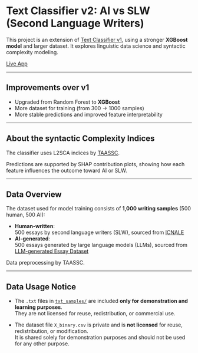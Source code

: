 
# Text Classifier v2: AI vs SLW (Second Language Writers)
This project is an extension of [Text Classifier v1](https://github.com/Risang-L/text-classifier), using a stronger **XGBoost model** and larger dataset. It explores linguistic data science and syntactic complexity modeling.

[Live App](https://text-classifier-v2-tglormcyfegrxzctqeiylu.streamlit.app/)

---

## Improvements over v1

- Upgraded from Random Forest to **XGBoost**
- More dataset for training (from 300 → 1000 samples)
- More stable predictions and improved feature interpretability
  
---

## About the syntactic Complexity Indices

The classifier uses L2SCA indices by [TAASSC](https://www.linguisticanalyistools.org/taassc.html).

Predictions are supported by SHAP contribution plots, showing how each feature influences the outcome toward AI or SLW.

---

## Data Overview

The dataset used for model training consists of **1,000 writing samples** (500 human, 500 AI):  

- **Human-written**:  
    500 essays by second language writers (SLW), sourced from [ICNALE](https://language.sakura.ne.jp/icnale/)  
- **AI-generated**:  
    500 essays generated by large language models (LLMs), sourced from [LLM-generated Essay Dataset](https://huggingface.co/datasets/dshihk/llm-generated-essay)  

Data preprocessing by TAASSC.

---

## Data Usage Notice

- The `.txt` files in [`txt_samples/`](./txt_samples) are included **only for demonstration and learning purposes**.  
  They are not licensed for reuse, redistribution, or commercial use.  

- The dataset file `X_binary.csv` is private and is **not licensed** for reuse, redistribution, or modification.  
  It is shared solely for demonstration purposes and should not be used for any other purpose.



